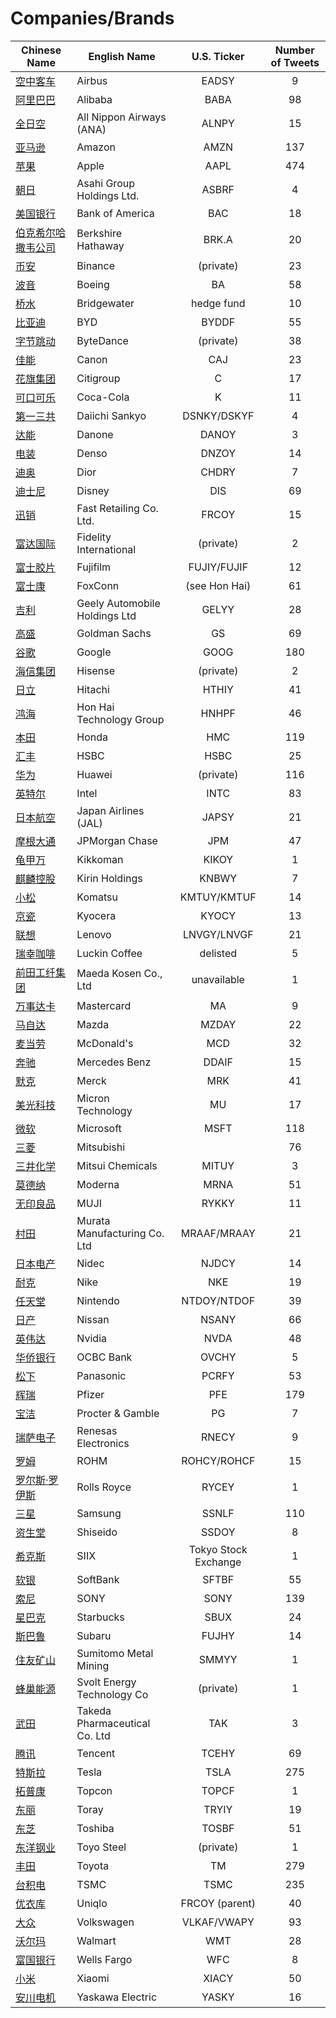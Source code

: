# Companies/Brands
        
| Chinese Name | English Name | U.S. Ticker | Number of Tweets |
| ----- | ----- | :---: | :---: |
| [空中客车](空中客车.md) | Airbus | EADSY | 9 |
| [阿里巴巴](阿里巴巴.md) | Alibaba | BABA | 98 |
| [全日空](全日空.md) | All Nippon Airways (ANA) | ALNPY | 15 |
| [亚马逊](亚马逊.md) | Amazon | AMZN | 137 |
| [苹果](苹果.md) | Apple | AAPL | 474 |
| [朝日](朝日.md) | Asahi Group Holdings Ltd. | ASBRF | 4 |
| [美国银行](美国银行.md) | Bank of America | BAC | 18 |
| [伯克希尔哈撒韦公司](伯克希尔哈撒韦公司.md) | Berkshire Hathaway | BRK.A | 20 |
| [币安](币安.md) | Binance | (private) | 23 |
| [波音](波音.md) | Boeing | BA | 58 |
| [桥水](桥水.md) | Bridgewater | hedge fund | 10 |
| [比亚迪](比亚迪.md) | BYD | BYDDF | 55 |
| [字节跳动](字节跳动.md) | ByteDance | (private) | 38 |
| [佳能](佳能.md) | Canon | CAJ | 23 |
| [花旗集团](花旗集团.md) | Citigroup | C | 17 |
| [可口可乐](可口可乐.md) | Coca-Cola | K | 11 |
| [第一三共](第一三共.md) | Daiichi Sankyo | DSNKY/DSKYF | 4 |
| [达能](达能.md) | Danone | DANOY | 3 |
| [电装](电装.md) | Denso | DNZOY | 14 |
| [迪奥](迪奥.md) | Dior | CHDRY | 7 |
| [迪士尼](迪士尼.md) | Disney | DIS | 69 |
| [迅销](迅销.md) | Fast Retailing Co. Ltd. | FRCOY | 15 |
| [富达国际](富达国际.md) | Fidelity International | (private) | 2 |
| [富士胶片](富士胶片.md) | Fujifilm | FUJIY/FUJIF | 12 |
| [富士康](富士康.md) | FoxConn | (see Hon Hai) | 61 |
| [吉利](吉利.md) | Geely Automobile Holdings Ltd | GELYY | 28 |
| [高盛](高盛.md) | Goldman Sachs | GS | 69 |
| [谷歌](谷歌.md) | Google | GOOG | 180 |
| [海信集团](海信集团.md) | Hisense | (private) | 2 |
| [日立](日立.md) | Hitachi | HTHIY | 41 |
| [鸿海](鸿海.md) | Hon Hai Technology Group | HNHPF | 46 |
| [本田](本田.md) | Honda | HMC | 119 |
| [汇丰](汇丰.md) | HSBC | HSBC | 25 |
| [华为](华为.md) | Huawei | (private) | 116 |
| [英特尔](英特尔.md) | Intel | INTC | 83 |
| [日本航空](日本航空.md) | Japan Airlines (JAL) | JAPSY | 21 |
| [摩根大通](摩根大通.md) | JPMorgan Chase | JPM | 47 |
| [龟甲万](龟甲万.md) | Kikkoman | KIKOY | 1 |
| [麒麟控股](麒麟控股.md) | Kirin Holdings | KNBWY | 7 |
| [小松](小松.md) | Komatsu | KMTUY/KMTUF | 14 |
| [京瓷](京瓷.md) | Kyocera | KYOCY | 13 |
| [联想](联想.md) | Lenovo | LNVGY/LNVGF | 21 |
| [瑞幸咖啡](瑞幸咖啡.md) | Luckin Coffee | delisted | 5 |
| [前田工纤集团](前田工纤集团.md) | Maeda Kosen Co., Ltd | unavailable | 1 |
| [万事达卡](万事达卡.md) | Mastercard | MA | 9 |
| [马自达](马自达.md) | Mazda | MZDAY | 22 |
| [麦当劳](麦当劳.md) | McDonald's | MCD | 32 |
| [奔驰](奔驰.md) | Mercedes Benz | DDAIF | 15 |
| [默克](默克.md) | Merck | MRK | 41 |
| [美光科技](美光科技.md) | Micron Technology | MU | 17 |
| [微软](微软.md) | Microsoft | MSFT | 118 |
| [三菱](三菱.md) | Mitsubishi |  | 76 |
| [三井化学](三井化学.md) | Mitsui Chemicals | MITUY | 3 |
| [莫德纳](莫德纳.md) | Moderna | MRNA | 51 |
| [无印良品](无印良品.md) | MUJI | RYKKY | 11 |
| [村田](村田.md) | Murata Manufacturing Co. Ltd | MRAAF/MRAAY | 21 |
| [日本电产](日本电产.md) | Nidec | NJDCY | 14 |
| [耐克](耐克.md) | Nike | NKE | 19 |
| [任天堂](任天堂.md) | Nintendo | NTDOY/NTDOF | 39 |
| [日产](日产.md) | Nissan | NSANY | 66 |
| [英伟达](英伟达.md) | Nvidia | NVDA | 48 |
| [华侨银行](华侨银行.md) | OCBC Bank | OVCHY | 5 |
| [松下](松下.md) | Panasonic | PCRFY | 53 |
| [辉瑞](辉瑞.md) | Pfizer | PFE | 179 |
| [宝洁](宝洁.md) | Procter & Gamble | PG | 7 |
| [瑞萨电子](瑞萨电子.md) | Renesas Electronics | RNECY | 9 |
| [罗姆](罗姆.md) | ROHM | ROHCY/ROHCF | 15 |
| [罗尔斯·罗伊斯](罗尔斯·罗伊斯.md) | Rolls Royce | RYCEY | 1 |
| [三星](三星.md) | Samsung | SSNLF | 110 |
| [资生堂](资生堂.md) | Shiseido | SSDOY | 8 |
| [希克斯](希克斯.md) | SIIX | Tokyo Stock Exchange | 1 |
| [软银](软银.md) | SoftBank | SFTBF | 55 |
| [索尼](索尼.md) | SONY | SONY | 139 |
| [星巴克](星巴克.md) | Starbucks | SBUX | 24 |
| [斯巴鲁](斯巴鲁.md) | Subaru | FUJHY | 14 |
| [住友矿山](住友矿山.md) | Sumitomo Metal Mining | SMMYY | 1 |
| [蜂巢能源](蜂巢能源.md) | Svolt Energy Technology Co | (private) | 1 |
| [武田](武田.md) | Takeda Pharmaceutical Co. Ltd | TAK | 3 |
| [腾讯](腾讯.md) | Tencent | TCEHY | 69 |
| [特斯拉](特斯拉.md) | Tesla | TSLA | 275 |
| [拓普康](拓普康.md) | Topcon | TOPCF | 1 |
| [东丽](东丽.md) | Toray | TRYIY | 19 |
| [东芝](东芝.md) | Toshiba | TOSBF | 51 |
| [东洋钢业](东洋钢业.md) | Toyo Steel | (private) | 1 |
| [丰田](丰田.md) | Toyota | TM | 279 |
| [台积电](台积电.md) | TSMC | TSMC | 235 |
| [优衣库](优衣库.md) | Uniqlo | FRCOY (parent) | 40 |
| [大众](大众.md) | Volkswagen | VLKAF/VWAPY | 93 |
| [沃尔玛](沃尔玛.md) | Walmart | WMT | 28 |
| [富国银行](富国银行.md) | Wells Fargo | WFC | 8 |
| [小米](小米.md) | Xiaomi | XIACY | 50 |
| [安川电机](安川电机.md) | Yaskawa Electric | YASKY | 16 |
